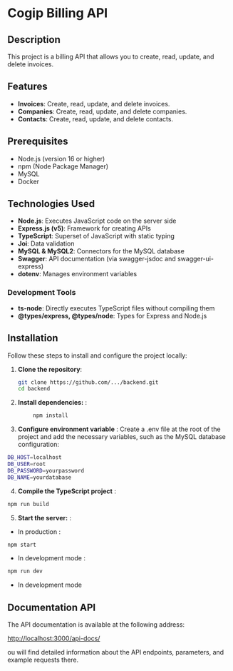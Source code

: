 # Cogip Billing API

## Description
This project is a billing API that allows you to create, read, update, and delete invoices.

## Features
- **Invoices**: Create, read, update, and delete invoices.
- **Companies**: Create, read, update, and delete companies.
- **Contacts**: Create, read, update, and delete contacts.

## Prerequisites
- Node.js (version 16 or higher)
- npm (Node Package Manager)
- MySQL
- Docker

## Technologies Used

- **Node.js**: Executes JavaScript code on the server side
- **Express.js (v5)**: Framework for creating APIs
- **TypeScript**: Superset of JavaScript with static typing
- **Joi**: Data validation
- **MySQL & MySQL2**: Connectors for the MySQL database
- **Swagger**: API documentation (via swagger-jsdoc and swagger-ui-express)
- **dotenv**: Manages environment variables

### Development Tools
- **ts-node**: Directly executes TypeScript files without compiling them
- **@types/express, @types/node**: Types for Express and Node.js

## Installation

Follow these steps to install and configure the project locally:

1. **Clone the repository**:
   ```bash
   git clone https://github.com/.../backend.git
   cd backend

2. **Install dependencies:** :

```bash
    	npm install
```
3. **Configure environment variable** : 
Create a .env file at the root of the project and add the necessary variables, such as the MySQL database configuration:

```bash
DB_HOST=localhost
DB_USER=root
DB_PASSWORD=yourpassword
DB_NAME=yourdatabase
```

4. **Compile the TypeScript project** :

```bash
npm run build
```
5. **Start the server:** :

- In production :
```bash
npm start
```

- In development mode :
```bash
npm run dev
```

- In development mode

## Documentation API

The API documentation is available at the following address:

[http://localhost:3000/api-docs/](http://localhost:3000/api-docs/)

ou will find detailed information about the API endpoints, parameters, and example requests there.